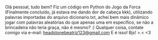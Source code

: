 Olá pessoal, tudo bem? Fiz um código em Python do Jogo da Forca (Finalmente concluído, já estava me dando dor de cabeça kkk),
utilizando palavras importadas do arquivo dicionario.txt,
achei bem mais dinâmico jogar com palavras aleatórias do que apenas uma em específico, se não a brincadeira não teria graça, não é mesmo? :)
Qualquer coisa, contate comigo via e-mail: headstonebeatriz123@gmail.com
E é isso! Bjs! >.< <3

